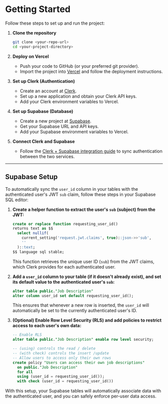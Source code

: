 # Getting Started

Follow these steps to set up and run the project:

1. **Clone the repository**
   ```bash
   git clone <your-repo-url>
   cd <your-project-directory>
   ```

2. **Deploy on Vercel**
   - Push your code to GitHub (or your preferred git provider).
   - Import the project into [Vercel](https://vercel.com/) and follow the deployment instructions.

3. **Set up Clerk (Authentication)**
   - Create an account at [Clerk](https://clerk.com/).
   - Set up a new application and obtain your Clerk API keys.
   - Add your Clerk environment variables to Vercel.

4. **Set up Supabase (Database)**
   - Create a new project at [Supabase](https://supabase.com/).
   - Get your Supabase URL and API keys.
   - Add your Supabase environment variables to Vercel.

5. **Connect Clerk and Supabase**
   - Follow the [Clerk + Supabase integration guide](https://clerk.com/docs/guides/supabase) to sync authentication between the two services.

---

## Supabase Setup

To automatically sync the `user_id` column in your tables with the authenticated user's JWT `sub` claim, follow these steps in your Supabase SQL editor:

1. **Create a helper function to extract the user's `sub` (subject) from the JWT:**

   ```sql
   create or replace function requesting_user_id()
   returns text as $$
     select nullif(
       current_setting('request.jwt.claims', true)::json->>'sub',
       ''
     )::text;
   $$ language sql stable;
   ```

   This function retrieves the unique user ID (`sub`) from the JWT claims, which Clerk provides for each authenticated user.

2. **Add a `user_id` column to your table (if it doesn't already exist), and set its default value to the authenticated user's `sub`:**

   ```sql
   alter table public."Job Description"
   alter column user_id set default requesting_user_id();
   ```

   This ensures that whenever a new row is inserted, the `user_id` will automatically be set to the currently authenticated user's ID.

3. **(Optional) Enable Row Level Security (RLS) and add policies to restrict access to each user's own data:**

   ```sql
   -- Enable RLS
   alter table public."Job Description" enable row level security;

   -- (using) controls the read / delete
   -- (with check) controls the insert /update 
   -- Allow users to access only their own rows
   create policy "Users can access their own job descriptions"
     on public."Job Description"
     for all
     using (user_id = requesting_user_id());
     with check (user_id = requesting_user_id())
   ```

With this setup, your Supabase tables will automatically associate data with the authenticated user, and you can safely enforce per-user data access.
